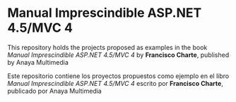 Manual Imprescindible ASP.NET 4.5/MVC 4
==========

This repository holds the projects proposed as examples in the book *Manual Imprescindible ASP.NET 4.5/MVC 4* by **Francisco Charte**, published by Anaya Multimedia

Este repositorio contiene los proyectos propuestos como ejemplo en el libro *Manual Imprescindible ASP.NET 4.5/MVC 4* escrito por **Francisco Charte**, publicado por  Anaya Multimedia


